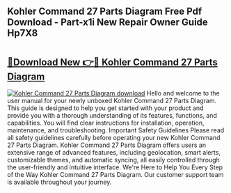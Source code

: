 ## Kohler Command 27 Parts Diagram Free Pdf Download - Part-x1i New Repair Owner Guide Hp7X8

# <h2><a href="http://dftye8x.blite.top/?on=Kohler+Command+27+Parts+Diagram">🔗Download New 👉🔴 Kohler Command 27 Parts Diagram</a></h2>

[![Kohler Command 27 Parts Diagram download](https://i.imgur.com/lujVjoI.png)](http://dftye8x.blite.top/?on=Kohler+Command+27+Parts+Diagram)
Hello and welcome to the user manual for your newly unboxed Kohler Command 27 Parts Diagram. This guide is designed to help you get started with your product and provide you with a thorough understanding of its features, functions, and capabilities. You will find clear instructions for installation, operation, maintenance, and troubleshooting. Important Safety Guidelines Please read all safety guidelines carefully before operating your new Kohler Command 27 Parts Diagram. Kohler Command 27 Parts Diagram offers users an extensive range of advanced features, including geolocation, smart alerts, customizable themes, and automatic syncing, all easily controlled through the user-friendly and intuitive interface. We're Here to Help You Every Step of the Way Kohler Command 27 Parts Diagram. Our customer support team is available throughout your journey.
